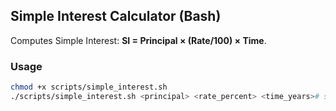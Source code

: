 ## Simple Interest Calculator (Bash)

Computes Simple Interest: **SI = Principal × (Rate/100) × Time**.

### Usage
```bash
chmod +x scripts/simple_interest.sh
./scripts/simple_interest.sh <principal> <rate_percent> <time_years># simple-interest-calculator
